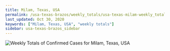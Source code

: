 ```yaml
---
title: Milam, Texas, USA
permalink: /usa-texas-brazos/weekly_totals/usa-texas-milam-weekly_totals.html
last_updated: Oct 30, 2020
keywords: ["Milam, Texas, USA", "weekly totals"]
sidebar: usa-texas-brazos_sidebar
---
```


![Weekly Totals of Confirmed Cases for Milam, Texas, USA](/covid_tracker/images/graphs/usa-texas-milam-weekly_totals_graph.png)
